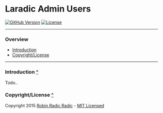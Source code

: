 <a name="top"></a>Laradic Admin Users
======================

[![GitHub Version](https://img.shields.io/github/tag/laradic/admin-users.svg?style=flat-square&label=version)](http://badge.fury.io/gh/laradic%2Fadmin-users)
[![License](http://img.shields.io/badge/license-MIT-ff69b4.svg?style=flat-square)](http://radic.mit-license.org)
  
-----------
  
### Overview

- [Introduction](#introduction)
- [Copyright/License](#copyright-license)
  
-----------
  
<a name="introduction"></a>
### Introduction [^](#top)
Todo..
  
<a name="copyright-license"></a>
### Copyright/License [^](#top)
Copyright 2015 [Robin Radic Radic](https://github.com/robinradic) - [MIT Licensed](http://radic.mit-license.org)
